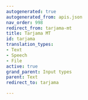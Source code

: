 ```yaml
---
autogenerated: true
autogenerated_from: apis.json
nav_order: 998
redirect_from: tarjama-mt
title: Tarjama MT
id: tarjama
translation_types:
- Text
- Speech
- File
active: true
grand_parent: Input types
parent: Text
redirect_to: tarjama

---
```


